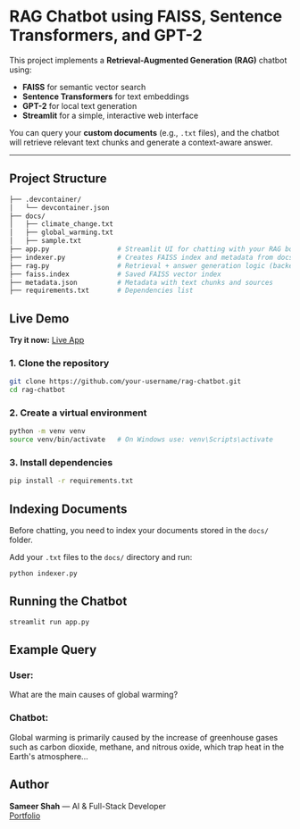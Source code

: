 #  RAG Chatbot using FAISS, Sentence Transformers, and GPT-2

This project implements a **Retrieval-Augmented Generation (RAG)** chatbot using:
- **FAISS** for semantic vector search  
- **Sentence Transformers** for text embeddings  
- **GPT-2** for local text generation  
- **Streamlit** for a simple, interactive web interface  

You can query your **custom documents** (e.g., `.txt` files), and the chatbot will retrieve relevant text chunks and generate a context-aware answer.

---

##  Project Structure
```bash
├── .devcontainer/
│   └── devcontainer.json
├── docs/
│   ├── climate_change.txt
│   ├── global_warming.txt
│   ├── sample.txt
├── app.py                 # Streamlit UI for chatting with your RAG bot
├── indexer.py             # Creates FAISS index and metadata from docs/
├── rag.py                 # Retrieval + answer generation logic (backend module)
├── faiss.index            # Saved FAISS vector index
├── metadata.json          # Metadata with text chunks and sources
├── requirements.txt       # Dependencies list
```

##  Live Demo

 **Try it now:** [Live App](https://sameershah-chatbot.streamlit.app/)  

 

### 1. Clone the repository
```bash
git clone https://github.com/your-username/rag-chatbot.git
cd rag-chatbot
```

### 2. Create a virtual environment
```bash
python -m venv venv
source venv/bin/activate   # On Windows use: venv\Scripts\activate
```

### 3. Install dependencies
```bash
pip install -r requirements.txt
```

## Indexing Documents

Before chatting, you need to index your documents stored in the `docs/` folder.

Add your `.txt` files to the `docs/` directory and run:

```bash
python indexer.py
```
## Running the Chatbot
```bash
streamlit run app.py
```
## Example Query
### User:
What are the main causes of global warming?
### Chatbot:
Global warming is primarily caused by the increase of greenhouse gases such as carbon dioxide, methane, and nitrous oxide, which trap heat in the Earth's atmosphere...

## Author
**Sameer Shah** — AI & Full-Stack Developer  
[Portfolio](https://sameershah-portfolio.vercel.app/) 
